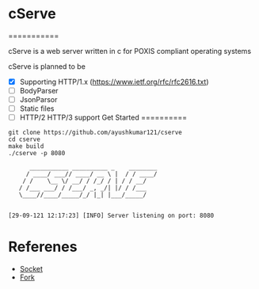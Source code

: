 # cServe
===========

cServe is a web server written in c for POXIS compliant operating systems

cServe is planned to be

- [x] Supporting HTTP/1.x (https://www.ietf.org/rfc/rfc2616.txt)
- [ ] BodyParser
- [ ] JsonParsor
- [ ] Static files
- [ ] HTTP/2 HTTP/3 support
Get Started
==========

```
git clone https://github.com/ayushkumar121/cserve
cd cserve
make build
./cserve -p 8080

```

```console
      ___________ __________ _    ________   
     / ____/ ___// ____/ __ \ |  / / ____/   
    / /    \__ \/ __/ / /_/ / | / / __/      
   / /___ ___/ / /___/ _, _/| |/ / /___      
   \____//____/_____/_/ |_| |___/_____/      


[29-09-121 12:17:23] [INFO] Server listening on port: 8080
```

Referenes
=========

- [Socket](https://man7.org/linux/man-pages/man2/socket.2.html)
- [Fork](https://man7.org/linux/man-pages/man2/fork.2.html)
